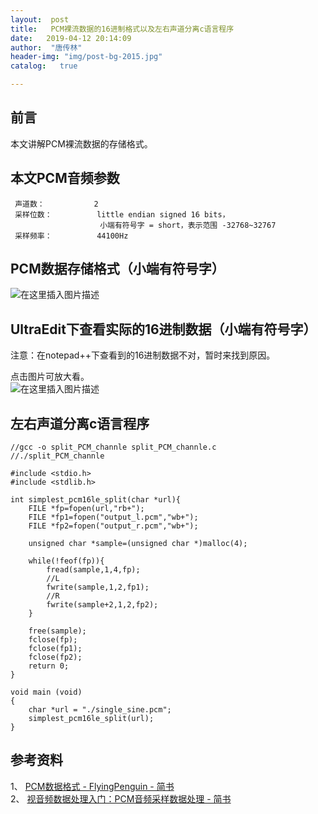 ```yaml
---
layout:  post
title:   PCM裸流数据的16进制格式以及左右声道分离c语言程序
date:   2019-04-12 20:14:09
author:  "唐传林"
header-img: "img/post-bg-2015.jpg"
catalog:   true

---
```

##  前言

本文讲解PCM裸流数据的存储格式。

##  本文PCM音频参数

    
    
     声道数：			2
     采样位数：			little endian signed 16 bits，
     					小端有符号字 = short，表示范围 -32768~32767
     采样频率：			44100Hz
    

##  PCM数据存储格式（小端有符号字）

![在这里插入图片描述](http://img-blog.csdnimg.cn/20190412193232504.jpeg?x-oss-process=image/watermark,type_ZmFuZ3poZW5naGVpdGk,shadow_10,text_aHR0cHM6Ly9uaWNrdGNsLmJsb2cuY3Nkbi5uZXQ=,size_16,color_FFFFFF,t_70)

##  UltraEdit下查看实际的16进制数据（小端有符号字）

注意：在notepad++下查看到的16进制数据不对，暂时来找到原因。

点击图片可放大看。  
![在这里插入图片描述](http://img-blog.csdnimg.cn/2019041220095250.png?x-oss-process=image/watermark,type_ZmFuZ3poZW5naGVpdGk,shadow_10,text_aHR0cHM6Ly9uaWNrdGNsLmJsb2cuY3Nkbi5uZXQ=,size_16,color_FFFFFF,t_70)

##  左右声道分离c语言程序

    
    
    //gcc -o split_PCM_channle split_PCM_channle.c
    //./split_PCM_channle
    
    #include <stdio.h>
    #include <stdlib.h>
    
    int simplest_pcm16le_split(char *url){  
        FILE *fp=fopen(url,"rb+");  
        FILE *fp1=fopen("output_l.pcm","wb+");  
        FILE *fp2=fopen("output_r.pcm","wb+");  
      
        unsigned char *sample=(unsigned char *)malloc(4);  
      
        while(!feof(fp)){  
            fread(sample,1,4,fp);  
            //L  
            fwrite(sample,1,2,fp1);  
            //R  
            fwrite(sample+2,1,2,fp2);  
        }  
      
        free(sample);  
        fclose(fp);  
        fclose(fp1);  
        fclose(fp2);  
        return 0;  
    }  
    
    void main (void)
    {
        char *url = "./single_sine.pcm";
        simplest_pcm16le_split(url);
    }
    
    

##  参考资料

1、 [ PCM数据格式 - FlyingPenguin - 简书 ](http://www.jianshu.com/p/e568f94cdf6a)  
2、 [ 视音频数据处理入门：PCM音频采样数据处理 - 简书 ](http://www.jianshu.com/p/43fd50f0a8ba)

